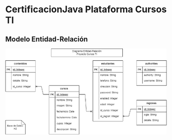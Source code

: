 # CertificacionJava Plataforma Cursos TI
## Modelo Entidad-Relación 
![Alt text](modelo.png?raw=true "Modelo Entidad-Relación")
